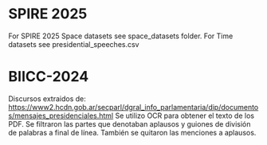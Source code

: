 # SPIRE 2025  

For SPIRE 2025 Space datasets see space_datasets folder. For Time datasets see presidential_speeches.csv

# BIICC-2024

Discursos extraidos de: https://www2.hcdn.gob.ar/secparl/dgral_info_parlamentaria/dip/documentos/mensajes_presidenciales.html
Se utilizo OCR para obtener el texto de los PDF. Se filtraron las partes que denotaban aplausos y guiones de división de palabras a final de línea. También se quitaron las menciones a aplausos.
